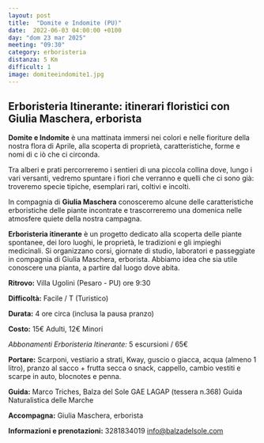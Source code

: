 ```yaml
---
layout: post
title:  "Domite e Indomite (PU)"
date:  2022-06-03 04:00:00 +0100
day: "dom 23 mar 2025"
meeting: "09:30"
category: erboristeria
distanza: 5 Km  
difficult: 1
image: domiteeindomite1.jpg
---
```


## Erboristeria Itinerante: itinerari floristici con Giulia Maschera, erborista

**Domite e Indomite** è una mattinata immersi nei colori e nelle fioriture della nostra flora di Aprile, alla scoperta di proprietà, caratteristiche, forme e nomi di c iò che ci circonda.

Tra alberi e prati percorreremo i sentieri di una piccola collina dove, lungo i vari versanti, vedremo spuntare i fiori che verranno e quelli che ci sono già: troveremo specie tipiche, esemplari rari, coltivi e incolti.

In compagnia di **Giulia Maschera** conosceremo alcune delle caratteristiche erboristiche delle piante incontrate e trascorreremo una domenica nelle atmosfere quiete della nostra campagna.


**Erboristeria itinerante** è un progetto dedicato alla scoperta delle piante spontanee, dei loro luoghi, le proprietà, le tradizioni e gli impieghi medicinali. Si organizzano corsi, giornate di studio, laboratori e passeggiate in compagnia di Giulia Maschera, erborista. Abbiamo idea che sia utile conoscere una pianta, a partire dal luogo dove abita.


**Ritrovo:** Villa Ugolini (Pesaro - PU) ore 9:30

**Difficoltà:** Facile / T (Turistico)

**Durata:** 4 ore circa (inclusa la pausa pranzo)

**Costo:** 15€ Adulti, 12€ Minori

*Abbonamenti Erboristeria Itinerante:* 5 escursioni / 65€


**Portare:** Scarponi, vestiario a strati, Kway, guscio o giacca, acqua (almeno 1 litro), pranzo al sacco + frutta secca o snack, cappello, cambio vestiti e scarpe in auto, blocnotes e penna. 


**Guida:** Marco Triches, Balza del Sole GAE LAGAP (tessera n.368) Guida Naturalistica delle Marche

**Accompagna:** Giulia Maschera, erborista

**Informazioni e prenotazioni:** 3281834019 info@balzadelsole.com

